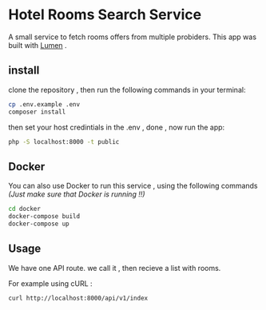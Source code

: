 # Hotel Rooms Search Service

A small service to fetch rooms offers from multiple probiders. This app was built with [Lumen](https://lumen.laravel.com/docs/8.x/installation) .

## install

clone the repository , then run the following commands in your terminal:

```bash
cp .env.example .env
composer install
```

then set your host credintials in the .env , done , now run the app:

```bash
php -S localhost:8000 -t public
```

## Docker

You can also use Docker to run this service , using the following commands
*(Just make sure that Docker is running !!)*

```bash
cd docker
docker-compose build
docker-compose up
```

## Usage

We have one API route. we call it , then recieve a list with rooms.

For example using cURL :

```bash
curl http://localhost:8000/api/v1/index
```









